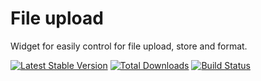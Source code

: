 # File upload

Widget for easily control for file upload, store and format.

[![Latest Stable Version](https://poser.pugx.org/t-kanstantsin/fileupload/v/stable.png)](https://packagist.org/packages/t-kanstantsin/fileupload)
[![Total Downloads](https://poser.pugx.org/t-kanstantsin/fileupload/downloads.png)](https://packagist.org/packages/t-kanstantsin/fileupload)
[![Build Status](https://travis-ci.org/t-kanstantsin/fileupload.svg)](https://travis-ci.org/t-kanstantsin/fileupload)
